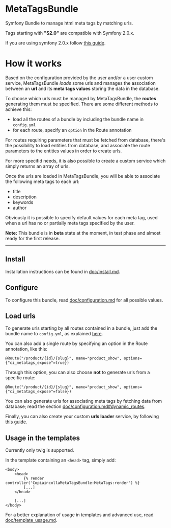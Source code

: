 MetaTagsBundle
==============

Symfony Bundle to manage html meta tags by matching urls.

Tags starting with __"S2.0"__ are compatible with Symfony 2.0.x.

If you are using symfony 2.0.x follow [this guide](https://github.com/copiaincolla/MetaTagsBundle/blob/symfony-2.0.x/README.md).

# How it works

Based on the configuration provided by the user and/or a user custom service, MetaTagsBundle _loads_ some urls and manages the association between an __url__ and its __meta tags values__ storing the data in the database.

To choose which urls must be managed by MetaTagsBundle, the __routes__ generating them must be specified. There are some different methods to achieve this:

- load all the routes of a bundle by including the bundle name in `config.yml`
- for each route, specify an `option` in the Route annotation

For routes requiring parameters that must be fetched from database, there's the possibility to load entities from database, and associate the route parameters to the entities values in order to create urls.

For more specifid needs, it is also possible to create a custom service which simply returns an array of urls.

Once the urls are loaded in MetaTagsBundle, you will be able to associate the following meta tags to each url:

- title
- description
- keywords
- author

Obviously it is possible to specify default values for each meta tag, used when a url has no or partially meta tags specified by the user.

__Note:__ This bundle is in __beta__ state at the moment, in test phase and almost ready for the first release.

---

## Install

Installation instructions can be found in [doc/install.md](https://github.com/copiaincolla/MetaTagsBundle/blob/master/Resources/doc/install.md).
    
## Configure

To configure this bundle, read [doc/configuration.md](https://github.com/copiaincolla/MetaTagsBundle/blob/master/Resources/doc/configuration.md) for all possible values.

## Load urls

To generate urls starting by all routes contained in a bundle, just add the bundle name to `config.yml`, as explained [here](https://github.com/copiaincolla/MetaTagsBundle/blob/master/Resources/doc/configuration.md#copiaincolla_meta_tags--urls_loader--exposed_routes).

You can also add a single route by specifying an option in the Route annotation, like this:

```
@Route("/product/{id}/{slug}", name="product_show", options={"ci_metatags_expose"=true})
```

Through this option, you can also choose __not__ to generate urls from a specific route:

```
@Route("/product/{id}/{slug}", name="product_show", options={"ci_metatags_expose"=false})
```

You can also generate urls for associating meta tags by fetching data from database; read the section [doc/configuration.md#dynamic_routes](https://github.com/copiaincolla/MetaTagsBundle/blob/master/Resources/doc/configuration.md#copiaincolla_meta_tags--urls_loader--parameters--dynamic_routes).

Finally, you can also create your custom __urls loader__ service, by following [this guide](https://github.com/copiaincolla/MetaTagsBundle/blob/master/Resources/doc/custom_urls_loader_service.md).


## Usage in the templates

Currently only twig is supported.

In the template containing an `<head>` tag, simply add:

```
<body>
    <head>
        {% render controller('CopiaincollaMetaTagsBundle:MetaTags:render') %}
        [...]
    </head>

    [...]
</body>
```

For a better explanation of usage in templates and advanced use, read [doc/template_usage.md](https://github.com/copiaincolla/MetaTagsBundle/blob/master/Resources/doc/template_usage.md).
